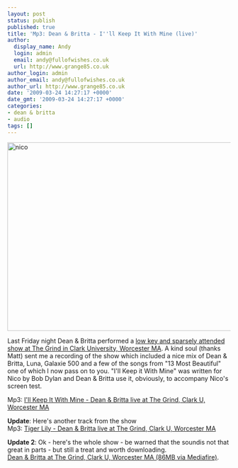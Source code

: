 ```yaml
---
layout: post
status: publish
published: true
title: 'Mp3: Dean & Britta - I''ll Keep It With Mine (live)'
author:
  display_name: Andy
  login: admin
  email: andy@fullofwishes.co.uk
  url: http://www.grange85.co.uk
author_login: admin
author_email: andy@fullofwishes.co.uk
author_url: http://www.grange85.co.uk
date: '2009-03-24 14:27:17 +0000'
date_gmt: '2009-03-24 14:27:17 +0000'
categories:
- dean & britta
- audio
tags: []
---
```

<p><a href="http://www.flickr.com/photos/maile/3257967228/" title="nico by Mai Le, on Flickr"><img class="aligncenter" src="https://farm4.staticflickr.com/3384/3257967228_a1c8ca21d6_z.jpg" width="640" height="426" alt="nico"></a></p>
<p>Last Friday night Dean & Britta performed a <a href="/database/show/2009-03-20-dean-britta-the-grind-clark-university-worcester-ma-usa/">low key and sparsely attended show at The Grind in Clark University, Worcester MA</a>. A kind soul (thanks Matt) sent me a recording of the show which included a nice mix of Dean & Britta, Luna, Galaxie 500 and a few of the songs from "13 Most Beautiful" one of which I now pass on to you. "I'll Keep it With Mine" was written for Nico by Bob Dylan and Dean & Britta use it, obviously, to accompany Nico's screen test.</p>
<p>Mp3: <a href="http://www.box.net/shared/g2srot4x7m">I'll Keep It With Mine - Dean & Britta live at The Grind, Clark U, Worcester MA</a></p>
<p><ins datetime="2009-03-25T17:04:37+00:00">
<p><strong>Update</strong>: Here's another track from the show<br/>Mp3: <a href="http://www.box.net/shared/gegsec43fh">Tiger Lily - Dean & Britta live at The Grind, Clark U, Worcester MA</a></p>
<p></ins><ins datetime="2009-03-25T22:06:48+00:00"></p>
<p><strong>Update 2</strong>: Ok - here's the whole show - be warned that the soundis not that great in parts - but still a treat and worth downloading.<br/><a href='http://www.mediafire.com/?vuyigzjecin'>Dean & Britta at The Grind, Clark U, Worcester MA (86MB via Mediafire)</a>.</p>
<p></ins></p>
